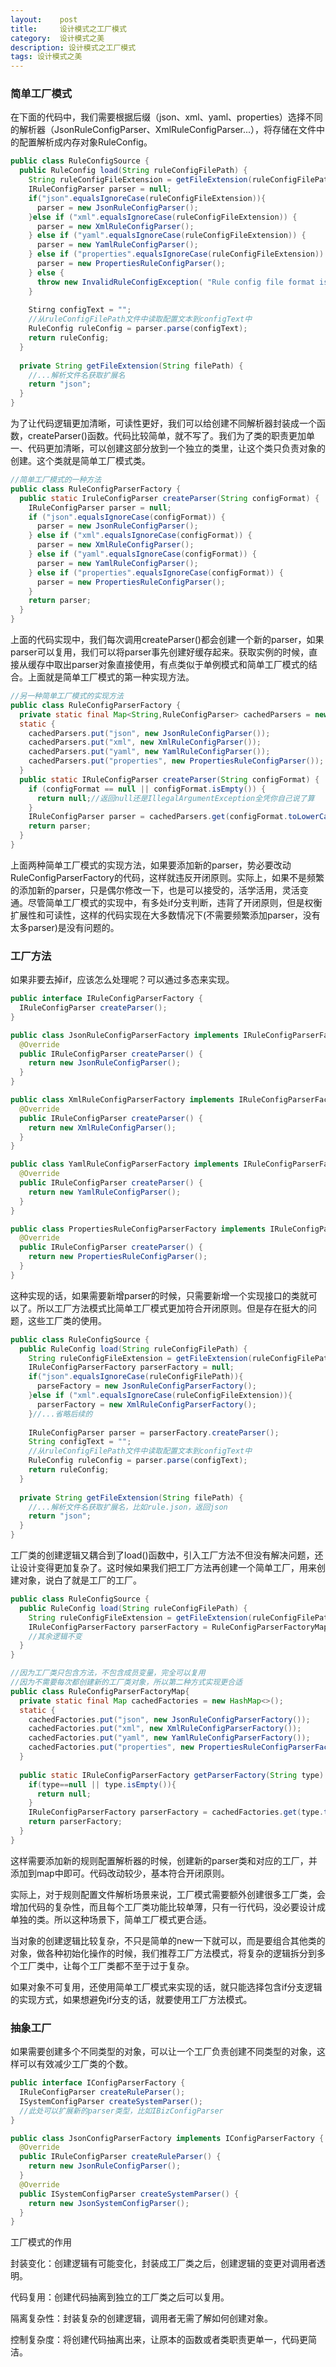 ```yaml
---
layout:    post
title:     设计模式之工厂模式
category:  设计模式之美
description: 设计模式之工厂模式
tags: 设计模式之美
---
```

### 简单工厂模式

在下面的代码中，我们需要根据后缀（json、xml、yaml、properties）选择不同的解析器（JsonRuleConfigParser、XmlRuleConfigParser...），将存储在文件中的配置解析成内存对象RuleConfig。

```java
public class RuleConfigSource {
  public RuleConfig load(String ruleConfigFilePath) {
    String ruleConfigFileExtension = getFileExtension(ruleConfigFilePath);
    IRuleConfigParser parser = null;
    if("json".equalsIgnoreCase(ruleConfigFileExtension)){
      parser = new JsonRuleConfigParser();
    }else if ("xml".equalsIgnoreCase(ruleConfigFileExtension)) { 
      parser = new XmlRuleConfigParser(); 
    } else if ("yaml".equalsIgnoreCase(ruleConfigFileExtension)) { 
      parser = new YamlRuleConfigParser(); 
    } else if ("properties".equalsIgnoreCase(ruleConfigFileExtension)) { 
      parser = new PropertiesRuleConfigParser(); 
    } else { 
      throw new InvalidRuleConfigException( "Rule config file format is not supported: "+ruleConfigFilePath);
    }
    
    Stirng configText = "";
    //从ruleConfigFilePath文件中读取配置文本到configText中
    RuleConfig ruleConfig = parser.parse(configText);
    return ruleConfig;
  }
  
  private String getFileExtension(String filePath) {
    //...解析文件名获取扩展名
    return "json";
  }
}
```

为了让代码逻辑更加清晰，可读性更好，我们可以给创建不同解析器封装成一个函数，createParser()函数。代码比较简单，就不写了。我们为了类的职责更加单一、代码更加清晰，可以创建这部分放到一个独立的类里，让这个类只负责对象的创建。这个类就是简单工厂模式类。

```java
//简单工厂模式的一种方法
public class RuleConfigParserFactory {
  public static IruleConfigParser createParser(String configFormat) {
    IRuleConfigParser parser = null;
    if ("json".equalsIgnoreCase(configFormat)) {
      parser = new JsonRuleConfigParser();    
    } else if ("xml".equalsIgnoreCase(configFormat)) {
      parser = new XmlRuleConfigParser();    
    } else if ("yaml".equalsIgnoreCase(configFormat)) {
      parser = new YamlRuleConfigParser();    
    } else if ("properties".equalsIgnoreCase(configFormat)) {
      parser = new PropertiesRuleConfigParser();    
    }    
    return parser;
  }
}
```

上面的代码实现中，我们每次调用createParser()都会创建一个新的parser，如果parser可以复用，我们可以将parser事先创建好缓存起来。获取实例的时候，直接从缓存中取出parser对象直接使用，有点类似于单例模式和简单工厂模式的结合。上面就是简单工厂模式的第一种实现方法。

```java
//另一种简单工厂模式的实现方法
public class RuleConfigParserFactory {
  private static final Map<String,RuleConfigParser> cachedParsers = new HashMap<>();
  static { 
    cachedParsers.put("json", new JsonRuleConfigParser());
    cachedParsers.put("xml", new XmlRuleConfigParser());
    cachedParsers.put("yaml", new YamlRuleConfigParser());
    cachedParsers.put("properties", new PropertiesRuleConfigParser());
  } 
  public static IRuleConfigParser createParser(String configFormat) {
    if (configFormat == null || configFormat.isEmpty()) {
      return null;//返回null还是IllegalArgumentException全凭你自己说了算 
    } 
    IRuleConfigParser parser = cachedParsers.get(configFormat.toLowerCase()); 
    return parser; 
  }
}
```

上面两种简单工厂模式的实现方法，如果要添加新的parser，势必要改动RuleConfigParserFactory的代码，这样就违反开闭原则。实际上，如果不是频繁的添加新的parser，只是偶尔修改一下，也是可以接受的，活学活用，灵活变通。尽管简单工厂模式的实现中，有多处if分支判断，违背了开闭原则，但是权衡扩展性和可读性，这样的代码实现在大多数情况下(不需要频繁添加parser，没有太多parser)是没有问题的。

### 工厂方法

如果非要去掉if，应该怎么处理呢？可以通过多态来实现。

```java
public interface IRuleConfigParserFactory {
  IRuleConfigParser createParser();
}

public class JsonRuleConfigParserFactory implements IRuleConfigParserFactory {
  @Override 
  public IRuleConfigParser createParser() {
    return new JsonRuleConfigParser(); 
  }
}

public class XmlRuleConfigParserFactory implements IRuleConfigParserFactory {
  @Override
  public IRuleConfigParser createParser() {
    return new XmlRuleConfigParser(); 
  }
}

public class YamlRuleConfigParserFactory implements IRuleConfigParserFactory {
  @Override 
  public IRuleConfigParser createParser() {
    return new YamlRuleConfigParser(); 
  }
}

public class PropertiesRuleConfigParserFactory implements IRuleConfigParserFactory {
  @Override
  public IRuleConfigParser createParser() {
    return new PropertiesRuleConfigParser(); 
  }
}
```

这种实现的话，如果需要新增parser的时候，只需要新增一个实现接口的类就可以了。所以工厂方法模式比简单工厂模式更加符合开闭原则。但是存在挺大的问题，这些工厂类的使用。

```java
public class RuleConfigSource {
  public RuleConfig load(String ruleConfigFilePath) {
    String ruleConfigFileExtension = getFileExtension(ruleConfigFilePath);
    IRuleConfigParserFactory parserFactory = null;
    if("json".equalsIgnoreCase(ruleConfigFilePath)){
      parseFactory = new JsonRuleConfigParserFactory();
    }else if ("xml".equalsIgnoreCase(ruleConfigFileExtension)){
      parserFactory = new XmlRuleConfigParserFactory();
    }//...省略后续的
    
    IRuleConfigParser parser = parserFactory.createParser();
    String configText = ""; 
    //从ruleConfigFilePath文件中读取配置文本到configText中 
    RuleConfig ruleConfig = parser.parse(configText); 
    return ruleConfig;
  }
  
  private String getFileExtension(String filePath) {
    //...解析文件名获取扩展名，比如rule.json，返回json
    return "json";
  }
}
```

工厂类的创建逻辑又耦合到了load()函数中，引入工厂方法不但没有解决问题，还让设计变得更加复杂了。这时候如果我们把工厂方法再创建一个简单工厂，用来创建对象，说白了就是工厂的工厂。

```java
public class RuleConfigSource {
  public RuleConfig load(String ruleConfigFilePath) {
    String ruleConfigFileExtension = getFileExtension(ruleConfigFilePath);
    IRuleConfigParserFactory parserFactory = RuleConfigParserFactoryMap.getParserFactory(ruleConfigFileExtension);
    //其余逻辑不变
  }
}

//因为工厂类只包含方法，不包含成员变量，完全可以复用
//因为不需要每次都创建新的工厂类对象，所以第二种方式实现更合适
public class RuleConfigParserFactoryMap{
  private static final Map cachedFactories = new HashMap<>();
  static {
    cachedFactories.put("json", new JsonRuleConfigParserFactory());
    cachedFactories.put("xml", new XmlRuleConfigParserFactory());
    cachedFactories.put("yaml", new YamlRuleConfigParserFactory());
    cachedFactories.put("properties", new PropertiesRuleConfigParserFactory());
  }
  
  public static IRuleConfigParserFactory getParserFactory(String type) {
    if(type==null || type.isEmpty()){
      return null;
    }
    IRuleConfigParserFactory parserFactory = cachedFactories.get(type.tolowerCase());
    return parserFactory;
  }
}
```

这样需要添加新的规则配置解析器的时候，创建新的parser类和对应的工厂，并添加到map中即可。代码改动较少，基本符合开闭原则。

实际上，对于规则配置文件解析场景来说，工厂模式需要额外创建很多工厂类，会增加代码的复杂性，而且每个工厂类功能比较单薄，只有一行代码，没必要设计成单独的类。所以这种场景下，简单工厂模式更合适。

当对象的创建逻辑比较复杂，不只是简单的new一下就可以，而是要组合其他类的对象，做各种初始化操作的时候，我们推荐工厂方法模式，将复杂的逻辑拆分到多个工厂类中，让每个工厂类都不至于过于复杂。

如果对象不可复用，还使用简单工厂模式来实现的话，就只能选择包含if分支逻辑的实现方式，如果想避免if分支的话，就要使用工厂方法模式。

### 抽象工厂

如果需要创建多个不同类型的对象，可以让一个工厂负责创建不同类型的对象，这样可以有效减少工厂类的个数。

```java
public interface IConfigParserFactory { 
  IRuleConfigParser createRuleParser(); 
  ISystemConfigParser createSystemParser();
  //此处可以扩展新的parser类型，比如IBizConfigParser
}

public class JsonConfigParserFactory implements IConfigParserFactory {
  @Override
  public IRuleConfigParser createRuleParser() {
    return new JsonRuleConfigParser(); 
  } 
  @Override 
  public ISystemConfigParser createSystemParser() {
    return new JsonSystemConfigParser(); 
  }
}
```

工厂模式的作用

封装变化：创建逻辑有可能变化，封装成工厂类之后，创建逻辑的变更对调用者透明。

代码复用：创建代码抽离到独立的工厂类之后可以复用。

隔离复杂性：封装复杂的创建逻辑，调用者无需了解如何创建对象。

控制复杂度：将创建代码抽离出来，让原本的函数或者类职责更单一，代码更简洁。

